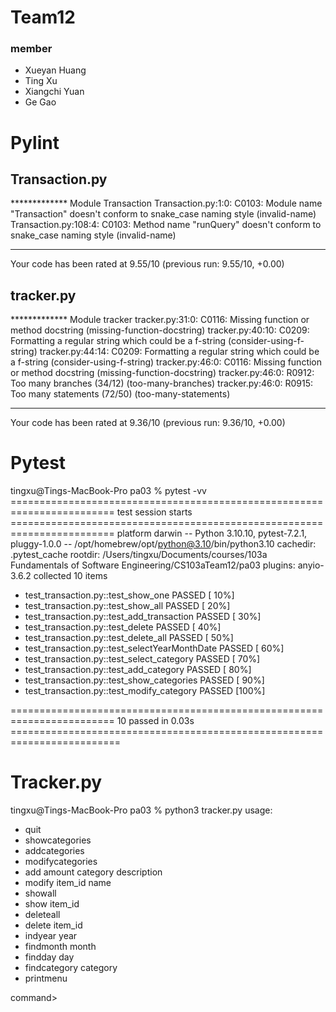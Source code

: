 # Team12

### member
+ Xueyan Huang
+ Ting Xu
+ Xiangchi Yuan
+ Ge Gao


# Pylint
## Transaction.py
************* Module Transaction
Transaction.py:1:0: C0103: Module name "Transaction" doesn't conform to snake_case naming style (invalid-name)
Transaction.py:108:4: C0103: Method name "runQuery" doesn't conform to snake_case naming style (invalid-name)

------------------------------------------------------------------
Your code has been rated at 9.55/10 (previous run: 9.55/10, +0.00)
## tracker.py
************* Module tracker
tracker.py:31:0: C0116: Missing function or method docstring (missing-function-docstring)
tracker.py:40:10: C0209: Formatting a regular string which could be a f-string (consider-using-f-string)
tracker.py:44:14: C0209: Formatting a regular string which could be a f-string (consider-using-f-string)
tracker.py:46:0: C0116: Missing function or method docstring (missing-function-docstring)
tracker.py:46:0: R0912: Too many branches (34/12) (too-many-branches)
tracker.py:46:0: R0915: Too many statements (72/50) (too-many-statements)

------------------------------------------------------------------
Your code has been rated at 9.36/10 (previous run: 9.36/10, +0.00)


# Pytest

tingxu@Tings-MacBook-Pro pa03 % pytest -vv
======================================================================== test session starts ========================================================================
platform darwin -- Python 3.10.10, pytest-7.2.1, pluggy-1.0.0 -- /opt/homebrew/opt/python@3.10/bin/python3.10
cachedir: .pytest_cache
rootdir: /Users/tingxu/Documents/courses/103a Fundamentals of Software Engineering/CS103aTeam12/pa03
plugins: anyio-3.6.2
collected 10 items                                                                                                                                                  

+ test_transaction.py::test_show_one PASSED                                                                                                                     [ 10%]
+ test_transaction.py::test_show_all PASSED                                                                                                                     [ 20%]
+ test_transaction.py::test_add_transaction PASSED                                                                                                              [ 30%]
+ test_transaction.py::test_delete PASSED                                                                                                                       [ 40%]
+ test_transaction.py::test_delete_all PASSED                                                                                                                   [ 50%]
+ test_transaction.py::test_selectYearMonthDate PASSED                                                                                                          [ 60%]
+ test_transaction.py::test_select_category PASSED                                                                                                              [ 70%]
+ test_transaction.py::test_add_category PASSED                                                                                                                 [ 80%]
+ test_transaction.py::test_show_categories PASSED                                                                                                              [ 90%]
+ test_transaction.py::test_modify_category PASSED                                                                                                              [100%]

======================================================================== 10 passed in 0.03s =========================================================================

# Tracker.py

tingxu@Tings-MacBook-Pro pa03 % python3 tracker.py
usage:
+ quit
+ showcategories
+ addcategories
+ modifycategories
+ add amount category description
+ modify item_id name
+ showall
+ show item_id
+ deleteall
+ delete item_id
+ indyear year
+ findmonth month
+ findday day
+ findcategory category
+ printmenu
            
command> 
